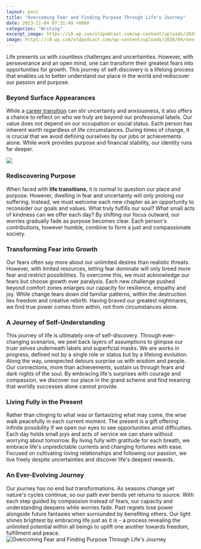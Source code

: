 ```yaml
---
layout: post
title: "Overcoming Fear and Finding Purpose Through Life's Journey"
date: 2023-11-04 07:31:49 +0000
categories: "Writing"
excerpt_image: https://i0.wp.com/oldpodcast.com/wp-content/uploads/2020/04/overcoming_fear.png?fit=800%2C600&amp;ssl=1
image: https://i0.wp.com/oldpodcast.com/wp-content/uploads/2020/04/overcoming_fear.png?fit=800%2C600&amp;ssl=1
---
```


Life presents us with countless challenges and uncertainties. However, with perseverance and an open mind, one can transform their greatest fears into opportunities for growth. This journey of self-discovery is a lifelong process that enables us to better understand our place in the world and rediscover our passion and purpose.
### Beyond Surface Appearances 
While a [career transition](https://store.fi.io.vn/chihuahuas-autumn-fall-pumpkin-truck-mappe-thanksgiving324-chihuahua-dog) can stir uncertainty and anxiousness, it also offers a chance to reflect on who we truly are beyond our professional labels. Our value does not depend on our occupation or social status. Each person has inherent worth regardless of life circumstances. During times of change, it is crucial that we avoid defining ourselves by our jobs or achievements alone. While work provides purpose and financial stability, our identity runs far deeper. 

![](https://i1.wp.com/www.success.com/wp-content/uploads/legacy/sites/default/files/new6_9.jpg)
### Rediscovering Purpose
When faced with **life transitions**, it is normal to question our place and purpose. However, dwelling in fear and uncertainty will only prolong our suffering. Instead, we must welcome each new chapter as an opportunity to reconsider our goals and values. What truly fulfills our soul? What small acts of kindness can we offer each day? By shifting our focus outward, our worries gradually fade as purpose becomes clear. Each person's contributions, however humble, combine to form a just and compassionate society.
### Transforming Fear into Growth
Our fears often say more about our unlimited desires than realistic threats. However, with limited resources, letting fear dominate will only breed more fear and restrict possibilities. To overcome this, we must acknowledge our fears but choose growth over paralysis. Each new challenge pushed beyond comfort zones enlarges our capacity for resilience, empathy and joy. While change tears down old familiar patterns, within the destruction lies freedom and creative rebirth. Having braved our greatest nightmares, we find true power comes from within, not from circumstances alone.
### A Journey of Self-Understanding
This journey of life is ultimately one of self-discovery. Through ever-changing scenarios, we peel back layers of assumptions to glimpse our truer selves underneath labels and superficial masks. We are works in progress, defined not by a single role or status but by a lifelong evolution. Along the way, unexpected detours surprise us with wisdom and people. Our connections, more than achievements, sustain us through fears and dark nights of the soul. By embracing life's surprises with courage and compassion, we discover our place in the grand scheme and find meaning that worldly successes alone cannot provide. 
### Living Fully in the Present
Rather than clinging to what was or fantasizing what may come, the wise walk peacefully in each current moment. The present is a gift offering infinite possibility if we open our eyes to see opportunities amid difficulties. Each day holds small joys and acts of service we can share without worrying about tomorrow. By living fully with gratitude for each breath, we embrace life's unpredictable currents and changing fortunes with ease. Focused on cultivating loving relationships and following our passion, we live freely despite uncertainties and discover life's deepest rewards.
### An Ever-Evolving Journey
Our journey has no end but transformations. As seasons change yet nature's cycles continue, so our path ever bends yet returns to source. With each step guided by compassion instead of fears, our capacity and understanding deepens while worries fade. Past regrets lose power alongside future fantasies when surrounded by benefiting others. Our light shines brightest by embracing life just as it is - a process revealing the unlimited potential within all beings to uplift one another towards freedom, fulfillment and peace.
![Overcoming Fear and Finding Purpose Through Life's Journey](https://i0.wp.com/oldpodcast.com/wp-content/uploads/2020/04/overcoming_fear.png?fit=800%2C600&amp;ssl=1)